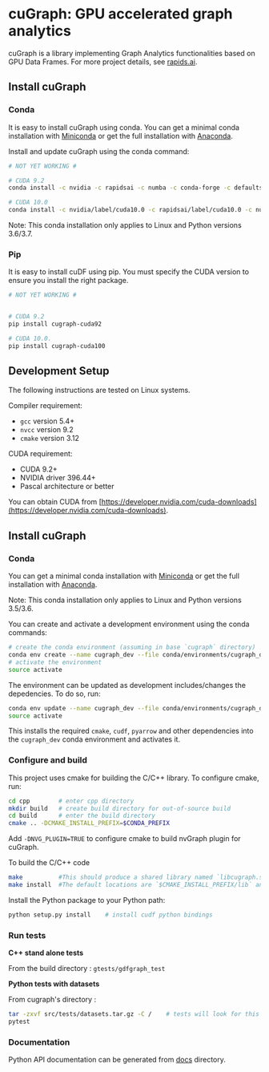 # cuGraph: GPU accelerated graph analytics

cuGraph is a library implementing Graph Analytics functionalities based on GPU Data Frames. For more project details, see [rapids.ai](https://rapids.ai/).



## Install cuGraph

### Conda

It is easy to install cuGraph using conda. You can get a minimal conda installation with [Miniconda](https://conda.io/miniconda.html) or get the full installation with [Anaconda](https://www.anaconda.com/download).

Install and update cuGraph using the conda command:

```bash
# NOT YET WORKING #

# CUDA 9.2
conda install -c nvidia -c rapidsai -c numba -c conda-forge -c defaults cugraph

# CUDA 10.0
conda install -c nvidia/label/cuda10.0 -c rapidsai/label/cuda10.0 -c numba -c conda-forge -c defaults cugraph
```

Note: This conda installation only applies to Linux and Python versions 3.6/3.7.

### Pip

It is easy to install cuDF using pip. You must specify the CUDA version to ensure you install the right package.

```bash
# NOT YET WORKING #


# CUDA 9.2
pip install cugraph-cuda92

# CUDA 10.0.
pip install cugraph-cuda100
```






## Development Setup

The following instructions are tested on Linux systems.

Compiler requirement:

* `gcc`     version 5.4+
* `nvcc`    version 9.2
* `cmake`   version 3.12



CUDA requirement:

* CUDA 9.2+
* NVIDIA driver 396.44+
* Pascal architecture or better

You can obtain CUDA from [https://developer.nvidia.com/cuda-downloads](https://developer.nvidia.com/cuda-downloads).



## Install cuGraph

### Conda

You can get a minimal conda installation with [Miniconda](https://conda.io/miniconda.html) or get the full installation with [Anaconda](https://www.anaconda.com/download).

Note: This conda installation only applies to Linux and Python versions 3.5/3.6.

You can create and activate a development environment using the conda commands:

```bash
# create the conda environment (assuming in base `cugraph` directory)
conda env create --name cugraph_dev --file conda/environments/cugraph_dev.yml
# activate the environment
source activate 
```

The environment can be updated as development includes/changes the depedencies. To do so, run:

```bash
conda env update --name cugraph_dev --file conda/environments/cugraph_dev.yml
source activate 
```

This installs the required `cmake`, `cudf`, `pyarrow` and other
dependencies into the `cugraph_dev` conda environment and activates it.
### Configure and build

This project uses cmake for building the C/C++ library. To configure cmake,
run:

```bash
cd cpp	      # enter cpp directory
mkdir build   # create build directory for out-of-source build
cd build      # enter the build directory
cmake .. -DCMAKE_INSTALL_PREFIX=$CONDA_PREFIX 
```

Add `-DNVG_PLUGIN=TRUE` to configure cmake to build nvGraph plugin for cuGraph.

To build the C/C++ code
```bash
make          #This should produce a shared library named `libcugraph.so`
make install  #The default locations are `$CMAKE_INSTALL_PREFIX/lib` and `$CMAKE_INSTALL_PREFIX/include/cugraph` respectively.
```

Install the Python package to your Python path:

```bash
python setup.py install    # install cudf python bindings
```

### Run tests
**C++ stand alone tests** 

From the build directory : `gtests/gdfgraph_test`


**Python tests with datasets** 

From cugraph's directory :
```bash
tar -zxvf src/tests/datasets.tar.gz -C /    # tests will look for this 'datasets' folder in '/'
pytest
```

### Documentation

Python API documentation can be generated from [docs](docs) directory.
